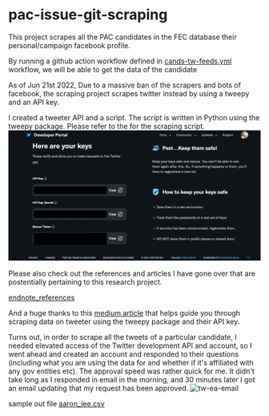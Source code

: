 # pac-issue-git-scraping
This project scrapes all the PAC candidates in the FEC database their personal/campaign facebook profile. 


By running a github action workflow defined in [cands-tw-feeds.yml](.github/workflows/cands-tw-feeds.yml) workflow, we will be able to get the data of the candidate

As of Jun 21st 2022, Due to a massive ban of the scrapers and bots of facebook, the scraping project scrapes twitter instead by using a tweepy and an API key. 

I created a tweeter API and a script. The script is written in Python using the tweepy package. Please refer to the []() for the scraping script.
![tw-api-interface](img/tw-api-interface.png)


Please also check out the references and articles I have gone over that are postentially pertaining to this research project. 

[endnote_references](endnote_references.txt)

And a huge thanks to this [medium article](https://dev.to/twitterdev/a-comprehensive-guide-for-using-the-twitter-api-v2-using-tweepy-in-python-15d9) that helps guide you through scraping data on tweeter using the tweepy package and their API key.

Turns out, in order to scrape all the tweets of a particular candidate, I needed elevated access of the Twitter development API and account, so I went ahead and created an account and responded to their questions (including what you are using the data for and whether if it's affiliated with any gov entities etc). The approval speed was rather quick for me. It didn't take long as I responded in email in the morning, and 30 minutes later I got an email updating that my request has been approved. ![tw-ea-email](img/tw-ea-email.png|width=20)

sample out file [aaron_lee.csv](aaron_lee.csv)
